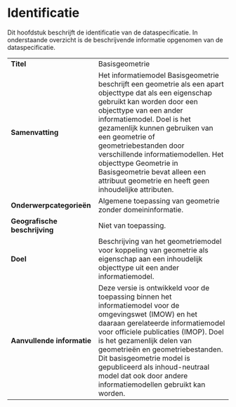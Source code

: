 # Identificatie

Dit hoofdstuk beschrijft de identificatie van de dataspecificatie. In onderstaande overzicht is de beschrijvende informatie opgenomen van de dataspecificatie.

<table>
	<tr>
		<td><b>Titel</b></td>
		<td>Basisgeometrie</td>
	</tr>
	<tr>
		<td><b>Samenvatting</b></td>
		<td>Het informatiemodel
      Basisgeometrie beschrijft een geometrie als een apart objecttype dat als een eigenschap gebruikt kan worden door een objecttype van een ander
      informatiemodel. Doel is het gezamenlijk kunnen gebruiken van een geometrie of geometriebestanden door verschillende informatiemodellen. Het objecttype
      Geometrie in Basisgeometrie bevat alleen een attribuut geometrie en heeft geen inhoudelijke attributen.</td>
	</tr>
	<tr>
		<td><b>Onderwerpcategorieën</b></td>
		<td>Algemene
  toepassing van geometrie zonder domeininformatie.</td>
	</tr>
	<tr>
		<td><b>Geografische beschrijving</b></td>
		<td>Niet van toepassing.</td>
	</tr>
	<tr>
		<td><b>Doel</b></td>
		<td>Beschrijving
  van het geometriemodel voor koppeling van geometrie als eigenschap aan een
  inhoudelijk objecttype uit een ander informatiemodel.</td>
	</tr>
	<tr>
		<td><b>Aanvullende informatie</b></td>
		<td>Deze versie is ontwikkeld voor de toepassing binnen het informatiemodel voor de
  omgevingswet (IMOW) en het daaraan gerelateerde informatiemodel voor officiele publicaties (IMOP). Doel is het gezamenlijk
  delen van geometrieën en geometriebestanden. Dit basisgeometrie model is gepubliceerd als inhoud-neutraal model dat ook door andere
  informatiemodellen gebruikt kan worden.</td>
    </tr>
</table>